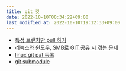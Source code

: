 ```yaml
---
title: git 깃
date: 2022-10-10T00:34:22+09:00
last_modified_at: 2022-10-10T19:12:33+09:00
---
```


- [특정 브랜치만 pull 하기](특정%20브랜치만%20pull%20하기.md)
- [리눅스와 윈도우, SMB로 GIT 공유 시 겪는 문제](리눅스와%20윈도우,%20SMB로%20GIT%20공유%20시%20겪는%20문제.md)
- [linux git pat 등록](linux%20git%20pat%20등록.md)
- [git submodule](git%20submodule.md)